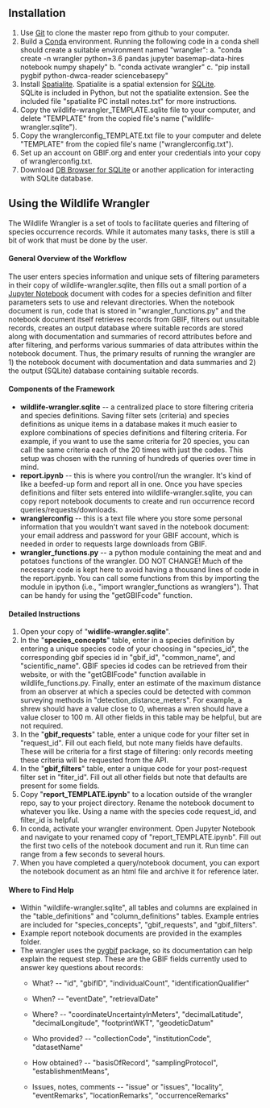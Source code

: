 ## Installation
1.  Use [Git](https://git-scm.com/) to clone the master repo from github to your computer.
2.  Build a [Conda](https://docs.conda.io/projects/conda/en/latest/index.html) environment. Running the following code in a conda shell
    should create a suitable environment named "wrangler":
    a. "conda create -n wrangler python=3.6 pandas jupyter basemap-data-hires notebook numpy shapely"
    b. "conda activate wrangler"
    c. "pip install pygbif python-dwca-reader sciencebasepy"
3.  Install [Spatialite](https://www.gaia-gis.it/fossil/libspatialite/index).  Spatialite is a spatial extension for [SQLite](https://www.sqlite.org/index.html).  
    SQLite is included in Python, but not the spatialite extension.  See the included file "spatialite PC install notes.txt" for more instructions.
4.  Copy the wildlife-wrangler_TEMPLATE.sqlite file to your computer, and
    delete "TEMPLATE" from the copied file's name ("wildlife-wrangler.sqlite").
5.  Copy the wranglerconfig_TEMPLATE.txt file to your computer and delete
    "TEMPLATE" from the copied file's name ("wranglerconfig.txt").
6.  Set up an account on GBIF.org and enter your credentials into
    your copy of wranglerconfig.txt.
7.  Download [DB Browser for SQLite](https://sqlitebrowser.org/) or
    another application for interacting with SQLite database.

## Using the Wildlife Wrangler
The Wildlife Wrangler is a set of tools to facilitate queries and filtering of
species occurrence records.  While it automates many tasks, there is still
a bit of work that must be done by the user.

#### General Overview of the Workflow
The user enters species information and unique sets of filtering parameters in their copy of wildlife-wrangler.sqlite, then fills out a small portion of a
[Jupyter Notebook](https://jupyter.org/) document with codes for a species definition and filter parameters sets to use and relevant directories.  When the notebook document is
run, code that is stored in "wrangler_functions.py" and the notebook document itself retrieves records from GBIF, filters out unsuitable records, creates an output database where suitable records are stored along with documentation and summaries of record attributes before and after filtering, and performs various summaries of data attributes within the notebook document.  Thus, the primary results of running the wrangler are 1) the notebook document with documentation and data summaries and 2) the output (SQLite) database containing suitable records.  

#### Components of the Framework
*  __wildlife-wrangler.sqlite__ -- a centralized place to store filtering
   criteria and species definitions.  Saving filter sets (criteria) and species definitions as unique items in a database makes it much easier to explore
   combinations of species definitions and filtering criteria.  For example, if you want to use the same criteria for 20 species, you can call the same criteria each of the 20 times with just the codes.  This setup was chosen with the running of hundreds of queries over time in mind.
*  __report.ipynb__ -- this is where you control/run the wrangler.  It's
   kind of like a beefed-up form and report all in one.  Once you have species definitions and filter sets entered into wildlife-wrangler.sqlite, you can copy report notebook documents to create and run occurrence record queries/requests/downloads.
*  __wranglerconfig__ -- this is a text file where you store some personal
   information that you wouldn't want saved in the notebook document: your email
   address and password for your GBIF account, which is needed in order to
   requests large downloads from GBIF.
*  __wrangler_functions.py__ -- a python module containing the meat and
   and potatoes functions of the wrangler.  DO NOT CHANGE!  Much of the necessary code is kept here to avoid having a thousand lines of code in the report.ipynb.  You can call some functions from this by importing the module in ipython (i.e., "import wrangler_functions as wranglers").  That
   can be handy for using the "getGBIFcode" function.

#### Detailed Instructions
1.  Open your copy of "__widlife-wrangler.sqlite__".  
2.  In the "__species_concepts__" table, enter in a species definition by
    entering a unique species code of your choosing in "species_id", the
    corresponding gbif species id in "gbif_id", "common_name", and "scientific_name".  GBIF species id codes can be retrieved from their
    website, or with the "getGBIFcode" function available in wildlife_functions.py.  Finally, enter an estimate of the maximum
    distance from an observer at which a species could be detected with common surveying methods in "detection_distance_meters".  For example, a shrew should have a value close to 0, whereas a wren should have a value closer to 100 m.  All other fields in this table may be helpful, but are not required.
3.  In the "__gbif_requests__" table, enter a unique code for your filter
    set in "request_id".  Fill out each field, but note many fields have defaults.  These will be criteria for a first stage of filtering: only records meeting these criteria will be requested from the API.
4.  In the "__gbif_filters__" table, enter a unique code for your
    post-request filter set in "fiter_id". Fill out all other fields but note that defaults are present for some fields.
5.  Copy "__report_TEMPLATE.ipynb__" to a location outside of the wrangler
    repo, say to your project directory.  Rename the notebook document to whatever
    you like.  Using a name with the species code request_id, and filter_id is helpful.
6.  In conda, activate your wrangler environment.  Open Jupyter Notebook
    and navigate to your renamed copy of "report_TEMPLATE.ipynb".  Fill out
    the first two cells of the notebook document and run it.  Run time can range from
    a few seconds to several hours.
7.  When you have completed a query/notebook document, you can export the notebook document as
    an html file and archive it for reference later.  

#### Where to Find Help
*  Within "wildlife-wrangler.sqlite", all tables and columns are explained
   in the "table_definitions" and "column_definitions" tables.  Example
   entries are included for "species_concepts", "gbif_requests", and "gbif_filters".
*  Example report notebook documents are provided in the examples folder.
*  The wrangler uses the [pygbif](https://pygbif.readthedocs.io/en/latest/)
   package, so its documentation can help explain the request step.
   These are the GBIF fields currently used to answer key questions about records:
   * What? -- "id", "gbifID", "individualCount", "identificationQualifier"

   * When? -- "eventDate", "retrievalDate"

   * Where? -- "coordinateUncertaintyInMeters", "decimalLatitude", "decimalLongitude", "footprintWKT", "geodeticDatum"

   * Who provided? -- "collectionCode", "institutionCode", "datasetName"

   * How obtained? -- "basisOfRecord", "samplingProtocol", "establishmentMeans",

   * Issues, notes, comments -- "issue" or "issues", "locality", "eventRemarks", "locationRemarks", "occurrenceRemarks"
